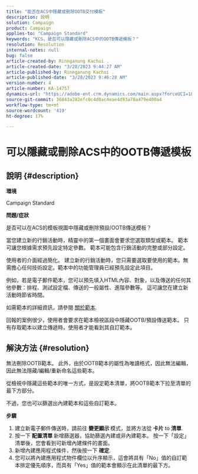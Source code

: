 ```yaml
---
title: "能否在ACS中隱藏或刪除OOTB交付模板"
description: 說明
solution: Campaign
product: Campaign
applies-to: "Campaign Standard"
keywords: "KCS，是否可以隱藏或刪除ACS中的OOTB傳遞模板？"
resolution: Resolution
internal-notes: null
bug: false
article-created-by: Rinnganung Kachui .
article-created-date: "3/28/2023 9:44:27 AM"
article-published-by: Rinnganung Kachui .
article-published-date: "3/28/2023 9:46:28 AM"
version-number: 4
article-number: KA-14757
dynamics-url: "https://adobe-ent.crm.dynamics.com/main.aspx?forceUCI=1&pagetype=entityrecord&etn=knowledgearticle&id=aca4791c-4dcd-ed11-b596-6045bd006704"
source-git-commit: 36843a282efc0c4d0ac4eae4d93a78a479e400a4
workflow-type: tm+mt
source-wordcount: '419'
ht-degree: 17%

---
```


# 可以隱藏或刪除ACS中的OOTB傳遞模板

## 說明 {#description}


<b>環境</b>

Campaign Standard



<b>問題/症狀</b>

是否可以在ACS的模板視圖中隱藏或刪除預設/OOTB傳送模板？



當您建立新的行銷活動時，精靈中的第一個畫面會要求您選取類型或範本。 範本可讓您根據需求預先設定特定參數。 範本可能包含行銷活動的完整或部分設定。

使用者的介面經過簡化。 建立新的行銷活動時，您只需要選取要使用的範本。無需擔心任何技術設定。範本中的功能管理員已經預先設定此項目。

例如，若是電子郵件範本，您可以預先填入HTML內容、對象，以及傳送的任何其他參數：排程、測試設定檔、傳送的一般屬性、進階參數等。 這可讓您在建立新活動時節省時間。

如需範本的詳細資訊，請參閱 [關於範本](https://experienceleague.adobe.com/docs/campaign-standard/using/getting-started/marketing-plans/marketing-activity-templates.html?lang=en).

回報的案例很少，使用者會要求在範本檢視區段中隱藏OOTB/預設傳送範本。 只有存取範本以建立傳遞時，使用者才能看到其自訂範本。






## 解決方法 {#resolution}


無法刪除OOTB範本。 此外，由於OOTB範本的屬性為唯讀格式，因此無法編輯，因此無法隱藏/編輯/重新命名這些範本。

從檢視中隱藏這些範本的唯一方式，是設定範本清單，將OOTB範本下拉至清單的最下方部分。

不過，您也可以篩選出內建範本和這些自訂範本。

<b>步驟</b>

1. 建立新電子郵件傳送時，請前往 <b>變更顯示 </b>模式，並將方法從 <b>卡片</b> to <b>清單</b>.
2. 按一下 <b>配置清單 </b>新增篩選器，協助篩選內建或非內建範本。 按一下「設定」清單後，您會看到可新增內建條件的畫面。
3. 新增內建應用程式條件，然後按一下 <b>確定</b>.
4. 您可以將內建應用程式物件欄位以升序顯示，這會將具有「No」值的自訂範本排定優先順序，而具有「Yes」值的範本會顯示在此清單的最下方。

